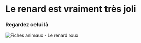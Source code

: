 # Le renard est vraiment très joli

### Regardez celui là

<img src="https://encrypted-tbn1.gstatic.com/images?q=tbn:ANd9GcRgKL-343NE-cNeiJOmcU0YkdVoVUIJQHkPhTSS-S6z_MQe-2m-h4OC_SzkNJH9XFsqCKJsl9olsRChho_tJL-ATuJNij50bvcL6SbLf9a5" alt="Fiches animaux - Le renard roux"/>
